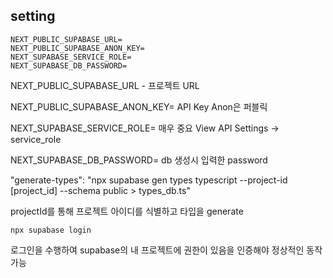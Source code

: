 
## setting

```
NEXT_PUBLIC_SUPABASE_URL=
NEXT_PUBLIC_SUPABASE_ANON_KEY= 
NEXT_SUPABASE_SERVICE_ROLE=
NEXT_SUPABASE_DB_PASSWORD=
```

NEXT_PUBLIC_SUPABASE_URL - 프로젝트 URL 

NEXT_PUBLIC_SUPABASE_ANON_KEY= API Key Anon은 퍼블릭

NEXT_SUPABASE_SERVICE_ROLE= 매우 중요 View API Settings -> service_role

NEXT_SUPABASE_DB_PASSWORD= db 생성시 입력한 password



 "generate-types": "npx supabase gen types typescript --project-id [project_id] --schema public > types_db.ts"

 projectId를 통해 프로젝트 아이디를 식별하고 타입을 generate

 ```
 npx supabase login
```

로그인을 수행하여 supabase의 내 프로젝트에 권한이 있음을 인증해야 정상적인 동작 가능


